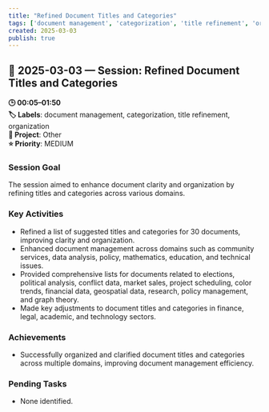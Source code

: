 ```yaml
---
title: "Refined Document Titles and Categories"
tags: ['document management', 'categorization', 'title refinement', 'organization']
created: 2025-03-03
publish: true
---
```


## 📅 2025-03-03 — Session: Refined Document Titles and Categories

**🕒 00:05–01:50**  
**🏷️ Labels**: document management, categorization, title refinement, organization  
**📂 Project**: Other  
**⭐ Priority**: MEDIUM  


### Session Goal
The session aimed to enhance document clarity and organization by refining titles and categories across various domains.

### Key Activities
- Refined a list of suggested titles and categories for 30 documents, improving clarity and organization.
- Enhanced document management across domains such as community services, data analysis, policy, mathematics, education, and technical issues.
- Provided comprehensive lists for documents related to elections, political analysis, conflict data, market sales, project scheduling, color trends, financial data, geospatial data, research, policy management, and graph theory.
- Made key adjustments to document titles and categories in finance, legal, academic, and technology sectors.

### Achievements
- Successfully organized and clarified document titles and categories across multiple domains, improving document management efficiency.

### Pending Tasks
- None identified.
